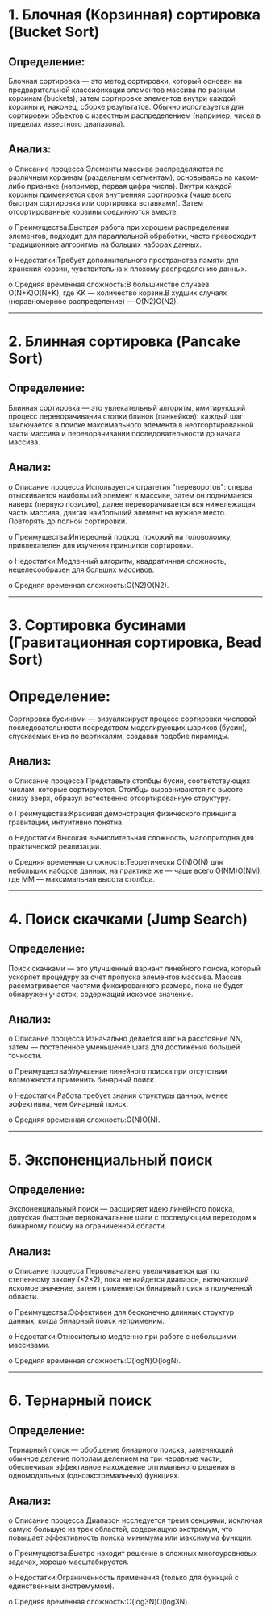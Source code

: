 # 1. Блочная (Корзинная) сортировка (Bucket Sort)
## Определение:
Блочная сортировка — это метод сортировки, который основан на предварительной классификации элементов массива по разным корзинам (buckets), затем сортировке элементов внутри каждой корзины и, наконец, сборке результатов. Обычно используется для сортировки объектов с известным распределением (например, чисел в пределах известного диапазона).

## Анализ:
o Описание процесса:Элементы массива распределяются по различным корзинам (раздельным сегментам), основываясь на каком-либо признаке (например, первая цифра числа). Внутри каждой корзины применяется своя внутренняя сортировка (чаще всего быстрая сортировка или сортировка вставками). Затем отсортированные корзины соединяются вместе.

o	Преимущества:Быстрая работа при хорошем распределении элементов, подходит для параллельной обработки, часто превосходит традиционные алгоритмы на больших наборах данных.

o	Недостатки:Требует дополнительного пространства памяти для хранения корзин, чувствительна к плохому распределению данных.

o	Средняя временная сложность:В большинстве случаев O(N+K)O(N+K), где KK — количество корзин.В худших случаях (неравномерное распределение) — O(N2)O(N2).
____
 
# 2. Блинная сортировка (Pancake Sort)
## Определение:
Блинная сортировка — это увлекательный алгоритм, имитирующий процесс переворачивания стопки блинов (панкейков): каждый шаг заключается в поиске максимального элемента в неотсортированной части массива и переворачивании последовательности до начала массива.

## Анализ:
o	Описание процесса:Используется стратегия "переворотов": сперва отыскивается наибольший элемент в массиве, затем он поднимается наверх (первую позицию), далее переворачивается вся нижележащая часть массива, двигая наибольший элемент на нужное место. Повторять до полной сортировки.

o	Преимущества:Интересный подход, похожий на головоломку, привлекателен для изучения принципов сортировки.

o	Недостатки:Медленный алгоритм, квадратичная сложность, нецелесообразен для больших массивов.

o	Средняя временная сложность:O(N2)O(N2).
 ____
 
# 3. Сортировка бусинами (Гравитационная сортировка, Bead Sort)
# Определение:
Сортировка бусинами — визуализирует процесс сортировки числовой последовательности посредством моделирующих шариков (бусин), спускаемых вниз по вертикалям, создавая подобие пирамиды.

## Анализ:
o	Описание процесса:Представьте столбцы бусин, соответствующих числам, которые сортируются. Столбцы выравниваются по высоте снизу вверх, образуя естественно отсортированную структуру.

o	Преимущества:Красивая демонстрация физического принципа гравитации, интуитивно понятна.

o	Недостатки:Высокая вычислительная сложность, малопригодна для практической реализации.

o	Средняя временная сложность:Теоретически O(N)O(N) для небольших наборов данных, на практике же — чаще всего O(NM)O(NM), где MM — максимальная высота столбца.
 ____
 
# 4. Поиск скачками (Jump Search)
## Определение:
Поиск скачками — это улучшенный вариант линейного поиска, который ускоряет процедуру за счет пропуска элементов массива. Массив рассматривается частями фиксированного размера, пока не будет обнаружен участок, содержащий искомое значение.

## Анализ:
o	Описание процесса:Изначально делается шаг на расстояние NN, затем — постепенное уменьшение шага для достижения большей точности.

o	Преимущества:Улучшение линейного поиска при отсутствии возможности применить бинарный поиск.

o	Недостатки:Работа требует знания структуры данных, менее эффективна, чем бинарный поиск.

o	Средняя временная сложность:O(N)O(N).
____

 
# 5. Экспоненциальный поиск
## Определение:
Экспоненциальный поиск — расширяет идею линейного поиска, допуская быстрые первоначальные шаги с последующим переходом к бинарному поиску на ограниченной области.

## Анализ:
o	Описание процесса:Первоначально увеличивается шаг по степенному закону (×2×2), пока не найдется диапазон, включающий искомое значение, затем применяется бинарный поиск в полученной области.

o	Преимущества:Эффективен для бесконечно длинных структур данных, когда бинарный поиск неприменим.

o	Недостатки:Относительно медленно при работе с небольшими массивами.

o	Средняя временная сложность:O(log⁡N)O(logN).
____
 
# 6. Тернарный поиск
## Определение:
Тернарный поиск — обобщение бинарного поиска, заменяющий обычное деление пополам делением на три неравные части, обеспечивая эффективное нахождение оптимального решения в одномодальных (одноэкстремальных) функциях.

## Анализ:
o	Описание процесса:Диапазон исследуется тремя секциями, исключая самую большую из трех областей, содержащую экстремум, что повышает эффективность поиска минимума или максимума функции.

o	Преимущества:Быстро находит решение в сложных многоуровневых задачах, хорошо масштабируется.

o	Недостатки:Ограниченность применения (только для функций с единственным экстремумом).

o	Средняя временная сложность:O(log⁡3N)O(log3N).



